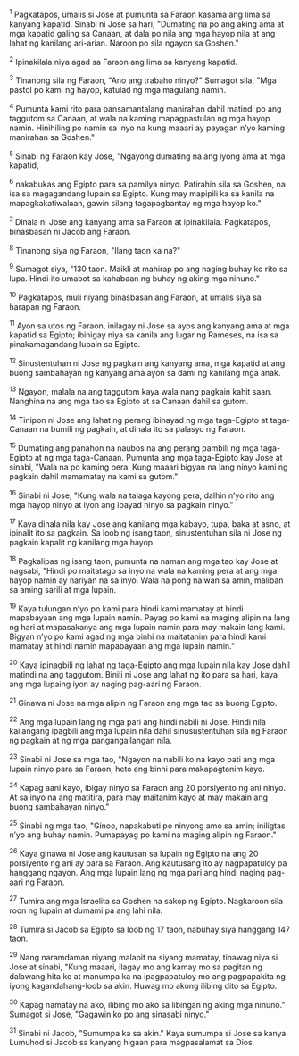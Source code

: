 <sup>1</sup>
Pagkatapos, umalis si Jose at pumunta sa Faraon kasama ang lima sa kanyang kapatid. Sinabi ni Jose sa hari, "Dumating na po ang aking ama at mga kapatid galing sa Canaan, at dala po nila ang mga hayop nila at ang lahat ng kanilang ari-arian. Naroon po sila ngayon sa Goshen." 

<sup>2</sup>
Ipinakilala niya agad sa Faraon ang lima sa kanyang kapatid. 

<sup>3</sup>
Tinanong sila ng Faraon, "Ano ang trabaho ninyo?" Sumagot sila, "Mga pastol po kami ng hayop, katulad ng mga magulang namin. 

<sup>4</sup>
Pumunta kami rito para pansamantalang manirahan dahil matindi po ang taggutom sa Canaan, at wala na kaming mapagpastulan ng mga hayop namin. Hinihiling po namin sa inyo na kung maaari ay payagan nʼyo kaming manirahan sa Goshen." 

<sup>5</sup>
Sinabi ng Faraon kay Jose, "Ngayong dumating na ang iyong ama at mga kapatid, 

<sup>6</sup>
nakabukas ang Egipto para sa pamilya ninyo. Patirahin sila sa Goshen, na isa sa magagandang lupain sa Egipto. Kung may mapipili ka sa kanila na mapagkakatiwalaan, gawin silang tagapagbantay ng mga hayop ko." 

<sup>7</sup>
Dinala ni Jose ang kanyang ama sa Faraon at ipinakilala. Pagkatapos, binasbasan ni Jacob ang Faraon. 

<sup>8</sup>
Tinanong siya ng Faraon, "Ilang taon ka na?" 

<sup>9</sup>
Sumagot siya, "130 taon. Maikli at mahirap po ang naging buhay ko rito sa lupa. Hindi ito umabot sa kahabaan ng buhay ng aking mga ninuno." 

<sup>10</sup>
Pagkatapos, muli niyang binasbasan ang Faraon, at umalis siya sa harapan ng Faraon. 

<sup>11</sup>
Ayon sa utos ng Faraon, inilagay ni Jose sa ayos ang kanyang ama at mga kapatid sa Egipto; ibinigay niya sa kanila ang lugar ng Rameses, na isa sa pinakamagandang lupain sa Egipto. 

<sup>12</sup>
Sinustentuhan ni Jose ng pagkain ang kanyang ama, mga kapatid at ang buong sambahayan ng kanyang ama ayon sa dami ng kanilang mga anak. 

<sup>13</sup>
Ngayon, malala na ang taggutom kaya wala nang pagkain kahit saan. Nanghina na ang mga tao sa Egipto at sa Canaan dahil sa gutom. 

<sup>14</sup>
Tinipon ni Jose ang lahat ng perang ibinayad ng mga taga-Egipto at taga-Canaan na bumili ng pagkain, at dinala ito sa palasyo ng Faraon. 

<sup>15</sup>
Dumating ang panahon na naubos na ang perang pambili ng mga taga-Egipto at ng mga taga-Canaan. Pumunta ang mga taga-Egipto kay Jose at sinabi, "Wala na po kaming pera. Kung maaari bigyan na lang ninyo kami ng pagkain dahil mamamatay na kami sa gutom." 

<sup>16</sup>
Sinabi ni Jose, "Kung wala na talaga kayong pera, dalhin nʼyo rito ang mga hayop ninyo at iyon ang ibayad ninyo sa pagkain ninyo." 

<sup>17</sup>
Kaya dinala nila kay Jose ang kanilang mga kabayo, tupa, baka at asno, at ipinalit ito sa pagkain. Sa loob ng isang taon, sinustentuhan sila ni Jose ng pagkain kapalit ng kanilang mga hayop. 

<sup>18</sup>
Pagkalipas ng isang taon, pumunta na naman ang mga tao kay Jose at nagsabi, "Hindi po maitatago sa inyo na wala na kaming pera at ang mga hayop namin ay nariyan na sa inyo. Wala na pong naiwan sa amin, maliban sa aming sarili at mga lupain. 

<sup>19</sup>
Kaya tulungan nʼyo po kami para hindi kami mamatay at hindi mapabayaan ang mga lupain namin. Payag po kami na maging alipin na lang ng hari at mapasakanya ang mga lupain namin para may makain lang kami. Bigyan nʼyo po kami agad ng mga binhi na maitatanim para hindi kami mamatay at hindi namin mapabayaan ang mga lupain namin." 

<sup>20</sup>
Kaya ipinagbili ng lahat ng taga-Egipto ang mga lupain nila kay Jose dahil matindi na ang taggutom. Binili ni Jose ang lahat ng ito para sa hari, kaya ang mga lupaing iyon ay naging pag-aari ng Faraon. 

<sup>21</sup>
Ginawa ni Jose na mga alipin ng Faraon ang mga tao sa buong Egipto. 

<sup>22</sup>
Ang mga lupain lang ng mga pari ang hindi nabili ni Jose. Hindi nila kailangang ipagbili ang mga lupain nila dahil sinusustentuhan sila ng Faraon ng pagkain at ng mga pangangailangan nila. 

<sup>23</sup>
Sinabi ni Jose sa mga tao, "Ngayon na nabili ko na kayo pati ang mga lupain ninyo para sa Faraon, heto ang binhi para makapagtanim kayo. 

<sup>24</sup>
Kapag aani kayo, ibigay ninyo sa Faraon ang 20 porsiyento ng ani ninyo. At sa inyo na ang matitira, para may maitanim kayo at may makain ang buong sambahayan ninyo." 

<sup>25</sup>
Sinabi ng mga tao, "Ginoo, napakabuti po ninyong amo sa amin; iniligtas nʼyo ang buhay namin. Pumapayag po kami na maging alipin ng Faraon." 

<sup>26</sup>
Kaya ginawa ni Jose ang kautusan sa lupain ng Egipto na ang 20 porsiyento ng ani ay para sa Faraon. Ang kautusang ito ay nagpapatuloy pa hanggang ngayon. Ang mga lupain lang ng mga pari ang hindi naging pag-aari ng Faraon. 

<sup>27</sup>
Tumira ang mga Israelita sa Goshen na sakop ng Egipto. Nagkaroon sila roon ng lupain at dumami pa ang lahi nila. 

<sup>28</sup>
Tumira si Jacob sa Egipto sa loob ng 17 taon, nabuhay siya hanggang 147 taon. 

<sup>29</sup>
Nang naramdaman niyang malapit na siyang mamatay, tinawag niya si Jose at sinabi, "Kung maaari, ilagay mo ang kamay mo sa pagitan ng dalawang hita ko at manumpa ka na ipagpapatuloy mo ang pagpapakita ng iyong kagandahang-loob sa akin. Huwag mo akong ilibing dito sa Egipto. 

<sup>30</sup>
Kapag namatay na ako, ilibing mo ako sa libingan ng aking mga ninuno." Sumagot si Jose, "Gagawin ko po ang sinasabi ninyo." 

<sup>31</sup>
Sinabi ni Jacob, "Sumumpa ka sa akin." Kaya sumumpa si Jose sa kanya. Lumuhod si Jacob sa kanyang higaan para magpasalamat sa Dios.
